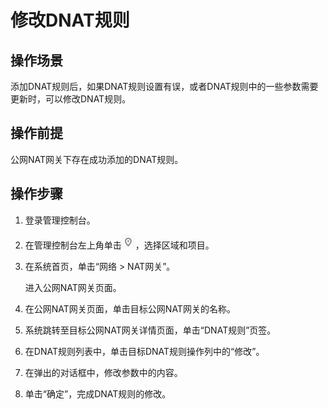 # 修改DNAT规则<a name="nat_dnat_0002"></a>

## 操作场景<a name="section44788855152716"></a>

添加DNAT规则后，如果DNAT规则设置有误，或者DNAT规则中的一些参数需要更新时，可以修改DNAT规则。

## 操作前提<a name="section45365749152921"></a>

公网NAT网关下存在成功添加的DNAT规则。

## 操作步骤<a name="section30069985153038"></a>

1.  登录管理控制台。
2.  在管理控制台左上角单击![](figures/icon-region.png)，选择区域和项目。
3.  在系统首页，单击“网络 \> NAT网关”。

    进入公网NAT网关页面。

4.  在公网NAT网关页面，单击目标公网NAT网关的名称。
5.  系统跳转至目标公网NAT网关详情页面，单击“DNAT规则”页签。
6.  在DNAT规则列表中，单击目标DNAT规则操作列中的“修改”。
7.  在弹出的对话框中，修改参数中的内容。
8.  单击“确定”，完成DNAT规则的修改。

